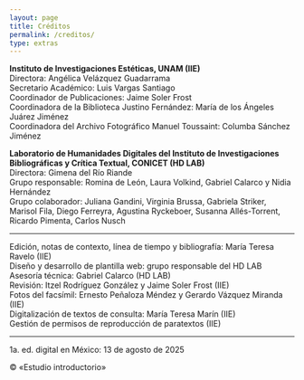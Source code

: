 ```yaml
---
layout: page
title: Créditos
permalink: /creditos/
type: extras
---
```



**Instituto de Investigaciones Estéticas, UNAM (IIE)**  
Directora: Angélica Velázquez Guadarrama  
Secretario Académico: Luis Vargas Santiago   
Coordinador de Publicaciones: Jaime Soler Frost  
Coordinadora de la Biblioteca Justino Fernández: María de los Ángeles Juárez Jiménez   
Coordinadora del Archivo Fotográfico Manuel Toussaint: Columba Sánchez Jiménez

**Laboratorio de Humanidades Digitales del Instituto de Investigaciones Bibliográficas y Crítica Textual, CONICET (HD LAB)**    
Directora: Gimena del Río Riande    
Grupo responsable: Romina de León, Laura Volkind,  Gabriel Calarco y Nidia Hernández  
Grupo colaborador: Juliana Gandini, Virginia Brussa, Gabriela Striker, Marisol Fila, Diego Ferreyra, Agustina Ryckeboer, Susanna Allés-Torrent, Ricardo Pimenta, Carlos Nusch

* * *

Edición, notas de contexto, línea de tiempo y bibliografía: María Teresa Ravelo (IIE)  
Diseño y desarrollo de plantilla web: grupo responsable del HD LAB  
Asesoría técnica: Gabriel Calarco (HD LAB)  
Revisión: Itzel Rodríguez González y Jaime Soler Frost (IIE)  
Fotos del facsímil: Ernesto Peñaloza Méndez y Gerardo Vázquez Miranda (IIE)  
Digitalización de textos de consulta: María Teresa Marín (IIE)  
Gestión de permisos de reproducción de paratextos (IIE)

* * *

1a. ed. digital en México: 13 de agosto de 2025

© «Estudio introductorio»





